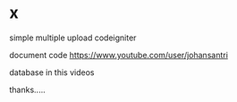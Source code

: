 # x
 simple multiple upload codeigniter

 document code
 https://www.youtube.com/user/johansantri

 database in this videos
 
 thanks.....
